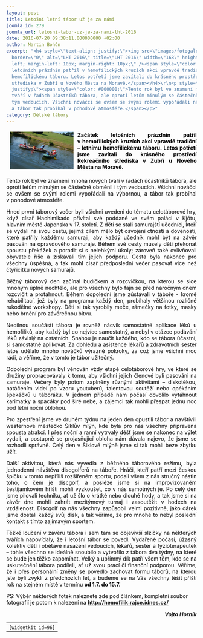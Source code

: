 ```yaml
---
layout: post
title: Letošní letní tábor už je za námi
joomla_id: 279
joomla_url: letosni-tabor-uz-je-za-nami-lht-2016
date: 2016-07-20 09:38:11.000000000 +02:00
author: Martin Bohůn
excerpt: "<h4 style=\"text-align: justify;\"><img src=\"images/fotogalerie/detske-tabory/2016-zubri/dsc06039.jpg\"
  border=\"0\" alt=\"LHT 2016\" title=\"LHT 2016\" width=\"168\" height=\"100\" style=\"float:
  left; margin-left: 10px; margin-right: 10px;\" /><span style=\"color: #000000;\">Začátek
  letošních prázdnin patřil v hemofilických kruzích akci vpravdě tradiční – letnímu
  hemofilickému táboru. Letos potřetí jsme zavítali do krásného prostředí Rekreačního
  střediska v Zubří u Nového Města na Moravě.</span></h4>\r\n<p style=\"text-align:
  justify;\"><span style=\"color: #000000;\">Tento rok byl ve znamení mnoha nových
  tváří v řadách účastníků tábora, ale oproti letům minulým se částečně obměnil i
  tým vedoucích. Všichni nováčci se ovšem se svými rolemi vypořádali na výbornou,
  a tábor tak probíhal v pohodové atmosféře.</span></p>"
category: Dětské tábory
---
```

<h4 style="text-align: justify;"><img src="images/fotogalerie/detske-tabory/2016-zubri/dsc06039.jpg" border="0" alt="LHT 2016" title="LHT 2016" width="168" height="100" style="float: left; margin-left: 10px; margin-right: 10px;" /><span style="color: #000000;">Začátek letošních prázdnin patřil v hemofilických kruzích akci vpravdě tradiční – letnímu hemofilickému táboru. Letos potřetí jsme zavítali do krásného prostředí Rekreačního střediska v Zubří u Nového Města na Moravě.</span></h4>

<p style="text-align: justify;"><span style="color: #000000;">Tento rok byl ve znamení mnoha nových tváří v řadách účastníků tábora, ale oproti letům minulým se částečně obměnil i tým vedoucích. Všichni nováčci se ovšem se svými rolemi vypořádali na výbornou, a tábor tak probíhal v pohodové atmosféře.</span></p>



<p style="text-align: justify;"><span style="color: #000000;">Hned první táborový večer byli všichni uvedeni do tématu celotáborové hry, když císař Hachimikado přivítal své poddané ve svém paláci v Kjótu, hlavním městě Japonska v 17. století. Z dětí se stali samurajští učedníci, kteří se vydali na svou cestu, jejímž cílem mělo být osvojení ctností a doveností, které patřily každému samuraji, aby každý učedník mohl být na závěr pasován na opravdového samuraje. Během své cesty musely děti překonat spoustu překážek a poradit si s nelehkými úkoly; zároveň také ovlivňovali obyvatele říše a získávali tím jejich podporu. Cesta byla nakonec pro všechny úspěšná, a tak mohl císař předposlední večer pasovat více než čtyřicítku nových samurajů.</span></p>

<p style="text-align: justify;"><span style="color: #000000;">Běžný táborový den začínal budíčkem a rozcvičkou, na kterou se sice mnohým úplně nechtělo, ale pro všechny bylo fajn se před náročným dnem rozcvičit a protáhnout. Během dopolední jsme zůstávali v táboře - kromě rehabilitací, jež byly na programu každý den, probíhaly většinou rozličné rukodělné workshopy. Děti si tak vyrobily meče, rámečky na fotky, masky nebo brnění pro závěrečnou bitvu.</span></p>

<p style="text-align: justify;"><span style="color: #000000;">Nedílnou součástí tábora je rovněž nácvik samostatné aplikace léků u hemofiliků, aby každý byl co nejvíce samostatný, a nebyl v otázce podávání léků závislý na ostatních. Snahou je naučit každého, kdo se tábora účastní, si samostatně aplikovat. Za dohledu a asistence lékařů a zdravotních sester letos udělalo mnoho nováčků výrazné pokroky, za což jsme všichni moc rádi, a věříme, že v tomto je tábor užitečný.</span></p>

<p style="text-align: justify;"><span style="color: #000000;">Odpolední program byl věnován vždy etapě celotáborové hry, ve které se družiny propracovávaly k tomu, aby všichni jejich členové byli pasováni na samuraje. Večery byly potom zaplněny různými aktivitami – diskotékou, natáčením videí po vzoru youtuberů, talentovou soutěží nebo opékáním špekáčků u táboráku. V jednom případě nám počasí dovolilo vytáhnout karimatky a spacáky pod širé nebe, a zájemci tak mohli přespat jednu noc pod letní noční oblohou.</span></p>

<p style="text-align: justify;"><span style="color: #000000;">Pro zpestření jsme ve druhém týdnu na jeden den opustili tábor a navštívili westernové městečko Šiklův mlýn, kde byla pro nás všechny připravena spousta atrakcí. I přes noční a ranní vytrvalý déšť jsme se nakonec na výlet vydali, a postupně se projasňující obloha nám dávala najevo, že jsme se rozhodli správně. Celý den v Šiklově mlýně jsme si tak mohli beze zbytku užít.</span></p>

<p style="text-align: justify;"><span style="color: #000000;">Další aktivitou, která nás vyvedla z běžného táborového režimu, byla jednodenní návštěva discgolferů na táboře. Hráči, kteří patří mezi českou špičku v tomto nepříliš rozšířeném sportu, podali všem z nás stručný nástin toho, o čem je discgolf, a posléze jsme si na improvizovaném šestijamkovém hřišti mohli vyzkoušet, co v nás samotných je. Po celý den jsme pilovali techniku, ať už šlo o krátké nebo dlouhé hody, a tak jsme si na závěr dne mohli zahrát mezitýmový turnaj i zasoutěžit v hodech na vzdálenost. Discgolf na nás všechny zapůsobil velmi pozitivně, jako dárek jsme dostali každý svůj disk, a tak věříme, že pro mnohé to nebyl poslední kontakt s tímto zajímavým sportem.</span></p>

<p style="text-align: justify;"><span style="color: #000000;">Těžké loučení v závěru tábora i sem tam se objevivší slzičky na některých tvářích napovídaly, že i letošní tábor se povedl. Vydařené počasí, úžasný kolektiv dětí i obětavé nasazení vedoucích, lékařů, sester a fyzioterapeutek – tohle všechno se ideálně snoubilo a vytvořilo z tábora dva týdny, na které se bude jen těžko zapomínat. Velký a upřímný dík patří všem těm, kdo se na uskutečnění tábora podíleli, ať už svou prací či finanční podporou. Věříme, že i přes personální změny se povedlo zachovat formu táborů, na kterou jste byli zvyklí z předchozích let, a budeme se na Vás všechny těšit příští rok na stejném místě v termínu</span> <strong><span style="color: #000000;">od 1.7. do 15.7.</span></strong></p>

<p style="text-align: left;"><span style="color: #000000;">PS: Výběr některých fotek naleznete zde pod článkem, kompletní soubor fotografií je potom k nalezení na</span> <strong><a href="http://hemofilik.rajce.idnes.cz/" target="_blank" title="http://hemofilik.rajce.idnes.cz/">http://hemofilik.rajce.idnes.cz/</a></strong></p>

<p style="text-align: right;"><em style="text-align: right;"><strong>Vojta Horník</strong></em></p>

<table class="list">

<tbody>

<tr>

<td style="text-align: center;"><code>[widgetkit id=96]</code></td>

</tr>

</tbody>

</table>
